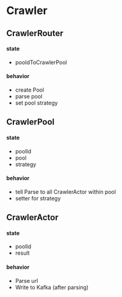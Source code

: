 # Crawler


## CrawlerRouter
#### state
- pooIdToCrawlerPool

#### behavior
- create Pool
- parse pool
- set pool strategy

## CrawlerPool
#### state
- poolId
- pool
- strategy

#### behavior
- tell Parse to all CrawlerActor within pool
- setter for strategy

## CrawlerActor
#### state
- poolId
- result

#### behavior
- Parse url
- Write to Kafka (after parsing)
